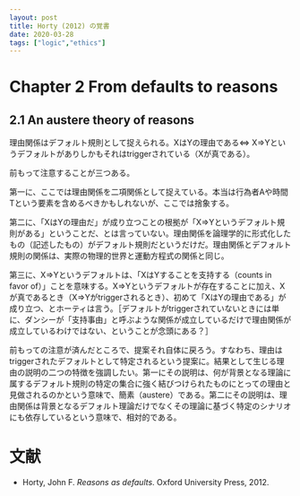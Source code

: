 ```yaml
---
layout: post
title: Horty (2012) の覚書
date: 2020-03-28
tags: ["logic","ethics"]
---
```


# Chapter 2 From defaults to reasons
## 2.1 An austere theory of reasons
理由関係はデフォルト規則として捉えられる。XはYの理由である⇔ X⇒Yというデフォルトがありしかもそれはtriggerされている（Xが真である）。

前もって注意することが三つある。

第一に、ここでは理由関係を二項関係として捉えている。本当は行為者Aや時間Tという要素を含めるべきかもしれないが、ここでは捨象する。

第二に、「XはYの理由だ」が成り立つことの根拠が「X⇒Yというデフォルト規則がある」ということだ、とは言っていない。理由関係を論理学的に形式化したもの（記述したもの）がデフォルト規則だというだけだ。理由関係とデフォルト規則の関係は、実際の物理的世界と運動方程式の関係と同じ。

第三に、X⇒Yというデフォルトは、「XはYすることを支持する（counts in favor of）」ことを意味する。X⇒Yというデフォルトが存在することに加え、Xが真であるとき（X⇒Yがtriggerされるとき）、初めて「XはYの理由である」が成り立つ、とホーティは言う。［デフォルトがtriggerされていないときには単に、ダンシーが「支持事由」と呼ぶような関係が成立しているだけで理由関係が成立しているわけではない、ということが念頭にある？］

前もっての注意が済んだところで、提案それ自体に戻ろう。すなわち、理由はtriggerされたデフォルトとして特定されるという提案に。結果として生じる理由の説明の二つの特徴を強調したい。第一にその説明は、何が背景となる理論に属するデフォルト規則の特定の集合に強く結びつけられたものにとっての理由と見做されるのかという意味で、簡素（austere）である。第二にその説明は、理由関係は背景となるデフォルト理論だけでなくその理論に基づく特定のシナリオにも依存しているという意味で、相対的である。

# 文献
- Horty, John F. *Reasons as defaults*. Oxford University Press, 2012.
